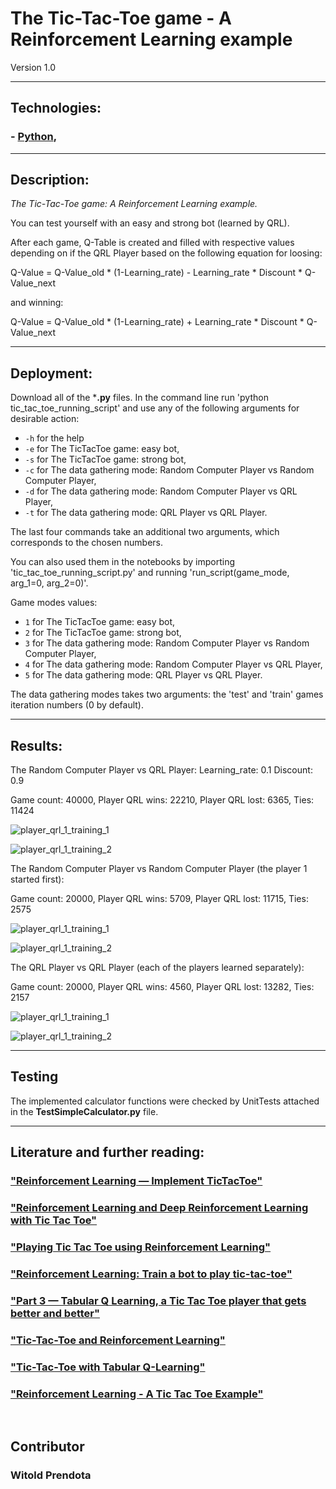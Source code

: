 # The Tic-Tac-Toe game - A Reinforcement Learning example
Version 1.0

---

## Technologies:
### - [Python](https://www.python.org),

---

## Description:
*The Tic-Tac-Toe game: A Reinforcement Learning example.*

You can test yourself with an easy and strong bot (learned by QRL). 

After each game, Q-Table is created and filled with respective values depending on if the QRL Player based on the following equation for loosing:

Q-Value = Q-Value_old * (1-Learning_rate) - Learning_rate * Discount * Q-Value_next

and winning:

Q-Value = Q-Value_old * (1-Learning_rate) + Learning_rate * Discount * Q-Value_next

---

## Deployment:
Download all of the ***.py** files. In the command line run 'python tic_tac_toe_running_script' and use any of the following arguments for desirable action:
* ```-h``` for the help
* ```-e``` for The TicTacToe game: easy bot,
* ```-s``` for The TicTacToe game: strong bot,
* ```-c``` for The data gathering mode: Random Computer Player vs Random Computer Player,
* ```-d``` for The data gathering mode: Random Computer Player vs QRL Player,
* ```-t``` for The data gathering mode: QRL Player vs QRL Player.

The last four commands take an additional two arguments, which corresponds to the chosen numbers.

You can also used them in the notebooks by importing 'tic_tac_toe_running_script.py' and running 'run_script(game_mode, arg_1=0, arg_2=0)'.

Game modes values:

* ```1``` for The TicTacToe game: easy bot,
* ```2``` for The TicTacToe game: strong bot,
* ```3``` for The data gathering mode: Random Computer Player vs Random Computer Player,
* ```4``` for The data gathering mode: Random Computer Player vs QRL Player,
* ```5``` for The data gathering mode: QRL Player vs QRL Player.

The data gathering modes takes two arguments: the 'test' and 'train' games iteration numbers (0 by default).

---

## Results:

The Random Computer Player vs QRL Player:
Learning_rate: 0.1
Discount: 0.9

Game count: 40000, Player QRL wins: 22210, Player QRL lost: 6365, Ties: 11424

![player_qrl_1_training_1](https://user-images.githubusercontent.com/5718654/68550660-fd0ba300-0404-11ea-99c2-24b5582bed0e.png)

![player_qrl_1_training_2](https://user-images.githubusercontent.com/5718654/68550661-fda43980-0404-11ea-8d0c-ef78fd7a0b99.png)

The Random Computer Player vs Random Computer Player (the player 1 started first):

Game count: 20000, Player QRL wins: 5709, Player QRL lost: 11715, Ties: 2575

![player_qrl_1_training_1](https://user-images.githubusercontent.com/5718654/68550584-56bf9d80-0404-11ea-8a42-81c795f8f31b.png)

![player_qrl_1_training_2](https://user-images.githubusercontent.com/5718654/68550585-56bf9d80-0404-11ea-9210-d7a12ef67a87.png)


The QRL Player vs QRL Player (each of the players learned separately):

Game count: 20000, Player QRL wins: 4560, Player QRL lost: 13282, Ties: 2157

![player_qrl_1_training_1](https://user-images.githubusercontent.com/5718654/68550679-36dca980-0405-11ea-9702-7294373b14ad.png)

![player_qrl_1_training_2](https://user-images.githubusercontent.com/5718654/68550680-36dca980-0405-11ea-9b6b-e5e3e716b901.png)

---

## Testing
The implemented calculator functions were checked by UnitTests attached in the **TestSimpleCalculator.py** file.

--- 

## Literature and further reading:
### ["Reinforcement Learning — Implement TicTacToe"](https://towardsdatascience.com/reinforcement-learning-implement-tictactoe-189582bea542)


### ["Reinforcement Learning and Deep Reinforcement Learning with Tic Tac Toe"](https://towardsdatascience.com/reinforcement-learning-and-deep-reinforcement-learning-with-tic-tac-toe-588d09c41dda)


### ["Playing Tic Tac Toe using Reinforcement Learning"](https://www.codementor.io/rohitagrawalofficialmail/playing-tic-tac-toe-using-reinforcement-learning-x5rf9xvey)


### ["Reinforcement Learning: Train a bot to play tic-tac-toe"](https://becominghuman.ai/reinforcement-learning-step-by-step-17cde7dbc56c)


### ["Part 3 — Tabular Q Learning, a Tic Tac Toe player that gets better and better"](https://medium.com/@carsten.friedrich/part-3-tabular-q-learning-a-tic-tac-toe-player-that-gets-better-and-better-fa4da4b0892a)


### ["Tic-Tac-Toe and Reinforcement Learning"](https://medium.com/swlh/tic-tac-toe-and-deep-neural-networks-ea600bc53f51)


### ["Tic-Tac-Toe with Tabular Q-Learning"](https://dev.to/nestedsoftware/tic-tac-toe-with-tabular-q-learning-1kdn)

### ["Reinforcement Learning - A Tic Tac Toe Example"](https://www.codeproject.com/Articles/1400011/Reinforcement-Learning-A-Tic-Tac-Toe-Example)

&nbsp;

## Contributor
### Witold Prendota
